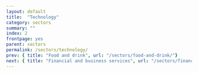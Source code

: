 ```yaml
---
layout: default
title:  "Technology"
category: sectors
summary: ""
index: 2
frontpage: yes
parent: sectors
permalink: /sectors/technology/
prev: { title: "Food and drink", url: "/sectors/food-and-drink/"}
next: { title: "Financial and business services", url: "/sectors/financial-and-business/"}
---
```

